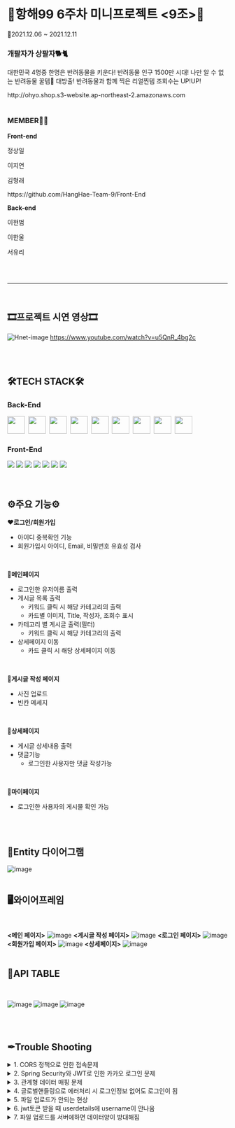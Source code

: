# 🎊항해99 6주차 미니프로젝트 <9조>🎊
📆2021.12.06 ~ 2021.12.11
</br>

### 개팔자가 상팔자🐕🐈
<p>대한민국 4명중 한명은 반려동물을 키운다! 반려동물 인구 1500만 시대! 나만 알 수 없는 반려동물 꿀템🍯 
  대방출! 반려동물과 함께 찍은 리얼찐템 조회수는 UP!UP!</p>
http://ohyo.shop.s3-website.ap-northeast-2.amazonaws.com
</br>
</br>

### MEMBER👬👬

**Front-end**
<p>정상일</p>
<p>이지연</p>
<p>김형래</p>
https://github.com/HangHae-Team-9/Front-End
</br>

**Back-end**
<p>이현범</p>
<p>이한울</p>
<p>서유리</p>

</br>
</br>

---
</br>

## 🎞프로젝트 시연 영상🎞
![Hnet-image](https://user-images.githubusercontent.com/90505402/145673301-d27810b2-c587-44ea-bbe7-bf6e0ae896a8.gif)
https://www.youtube.com/watch?v=u5QnR_4bg2c

</br>
</br>

## 🛠TECH STACK🛠

### Back-End

<img height="40" src="https://img.shields.io/badge/github-181717?style=flat&logo=github&logoColor=white"></a>&nbsp;
<img height="40" src="https://img.shields.io/badge/MySQL-005C84?style=flat&logo=mysql&logoColor=white"></a>&nbsp;
<img height="40" src="https://img.shields.io/badge/Springboot-47?style=flat&logo=Springboot&logoColor=white"/></a>&nbsp;
<img height="40" src="https://img.shields.io/badge/Java-ED8B00?style=flat&logo=java&logoColor=white"/></a>&nbsp;
<img height="40" src="https://img.shields.io/badge/JWT-000000?style=flat&logo=JSON%20web%20tokens&logoColor=white"></a>&nbsp;
<img height="40" src="https://img.shields.io/badge/Swagger-85EA2D?style=flat&logo=Swagger&logoColor=white"></a>&nbsp;
<img height="40" src="https://img.shields.io/badge/gradle-02303A?style=flat&logo=gradle&logoColor=white"></a>&nbsp;
<img height="40" src="https://img.shields.io/badge/Amazon_AWS-FF9900?style=flat&logo=amazonaws&logoColor=white"></a>&nbsp;
<img height="40" src="https://img.shields.io/badge/Notion-000000?style=flat&logo=notion&logoColor=white"></a>&nbsp;


### Front-End
<div>
  <img src="https://img.shields.io/badge/javascript-F7DF1E?style=for-the-badge&logo=javascript&logoColor=black">
  <img src="https://img.shields.io/badge/react-61DAFB?style=for-the-badge&logo=react&logoColor=black">
  <img src="https://img.shields.io/badge/html-E34F26?style=for-the-badge&logo=html5&logoColor=white">
  <img src="https://img.shields.io/badge/css-1572B6?style=for-the-badge&logo=css3&logoColor=white">
  <img src="https://img.shields.io/badge/figma-F24E1E?style=for-the-badge&logo=figma&logoColor=black">
  <img src="https://img.shields.io/badge/aws-232F3E?style=for-the-badge&logo=AmazonAWS&logoColor=white">
  <img src="https://img.shields.io/badge/github-181717?style=for-the-badge&logo=github&logoColor=white">  
  
</div>
</br>
</br>

## ⚙주요 기능⚙
❤**로그인/회원가입**
  - 아이디 중복확인 기능
  - 회원가입시 아이디, Email, 비밀번호 유효성 검사
  </br>
  
🧡**메인페이지**
  * 로그인한 유저이름 출력
  * 게시글 목록 출력
    - 키워드 클릭 시 해당 카테고리의 출력
    - 카드별 이미지, Title, 작성자, 조회수 표시
  * 카테고리 별 게시글 출력(필터)
    - 키워드 클릭 시 해당 카테고리의 출력
  * 상세페이지 이동
    - 카드 클릭 시 해당 상세페이지 이동
  </br>
  
💛**게시글 작성 페이지**
  * 사진 업로드
  * 빈칸 메세지
  </br>
  
💚**상세페이지**
  * 게시글 상세내용 출력
  * 댓글기능
    - 로그인한 사용자만 댓글 작성가능
</br>

💙**마이페이지**
  * 로그인한 사용자의 게시물 확인 가능
</br>
</br>

## 📅Entity 다이어그램
![image](https://user-images.githubusercontent.com/86363774/145669436-86147f96-db82-425f-90da-4e547e81d086.png)
</br>
</br>

## 🖥와이어프레임
</br>

**<메인 페이지>**
![image](https://user-images.githubusercontent.com/86363774/145669516-3b976230-9dfa-4d5a-9607-2e46fd99d928.png)
**<게시글 작성 페이지>**
![image](https://user-images.githubusercontent.com/86363774/145669517-71ab5f8b-a987-47fc-8042-80d39ef6dbe7.png)
**<로그인 페이지>**
![image](https://user-images.githubusercontent.com/86363774/145669519-0a9454c6-7eb2-41c5-a788-cf41b74727c1.png)
**<회원가입 페이지>**
![image](https://user-images.githubusercontent.com/86363774/145669523-d206b31e-d38d-48b0-ba5b-c6dd9f494a01.png)
**<상세페이지>**
![image](https://user-images.githubusercontent.com/86363774/145669525-d16e7d28-2889-461d-9772-2fb90831663c.png)
</br>
</br>

## 📜API TABLE
</br>

![image](https://user-images.githubusercontent.com/86363774/145669813-5e22eccd-eb4a-4c2d-a8cb-f561b9478f98.png)
![image](https://user-images.githubusercontent.com/86363774/145669824-218e9e81-6162-4a1c-b10a-566f0d6db688.png)
![image](https://user-images.githubusercontent.com/86363774/145669841-a2164ca2-5002-4a5b-b2bb-e8c29e77c7b3.png)

</br>
</br>

## ✒Trouble Shooting
<details>
    <summary>
        1. CORS 정책으로 인한 접속문제
    </summary>
    <div markcown="1">
        cors필터를 스프링 시큐리티에 끼워 넣어서 해결
    </div>
</details>

<details>
    <summary>
        2. Spring Security와 JWT로 인한 카카오 로그인 문제
    </summary>
    <div markcown="1">
        카카오 강제로그인을 없애고 jwt 토큰 발급을 이용해 해결
    </div>
</details>

<details>
    <summary>
        3. 관계형 데이터 매핑 문제
    </summary>
    <div markcown="1">
        필요 유무에 따라 JPA 설계
    </div>
</details>

<details>
    <summary>
        4. 글로벌핸들링으로 에러처리 시 로그인정보 없어도 로그인이 됨
    </summary>
    <div markcown="1">
        HttpStatus에 400에러 와 메세지를 같이 전달로 에러처리
    </div>
</details>

<details>
    <summary>
        5. 파일 업로드가 안되는 현상
    </summary>
    <div markcown="1">
        undefined되어 읽히지 않던 부분이 있었고 개발자검사에서 network부분에서 api에 id부분이 값이 안오는 것을 보고 원인을 발견 후
@Transactional로 오류해결
    </div>
</details>

<details>
    <summary>
        6. jwt토큰 받을 때 userdetails에 username이 안나옴
    </summary>
    <div markcown="1">
        payload에 실린 값의 위치를 변경함으로 해결
    </div>
</details>

<details>
    <summary>
        7. 파일 업로드를 서버에하면 데이터양이 방대해짐
    </summary>
    <div markcown="1">
        EC2와 다른S3서버에 이미지를 업로드함으로 해결
    </div>
</details>

</br>
</br>
